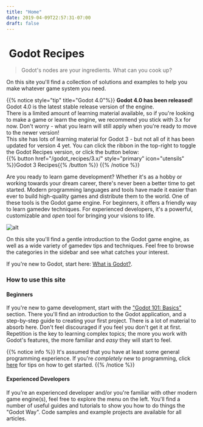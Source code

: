 ```yaml
---
title: "Home"
date: 2019-04-09T22:57:31-07:00
draft: false
---
```


# <i class='fas fa-utensils'></i>&nbsp;Godot Recipes

> Godot's nodes are your ingredients. What can you cook up?

On this site you'll find a collection of solutions and examples to help you make whatever game system you need.

{{% notice style="tip" title="Godot 4.0"%}}
**Godot 4.0 has been released!**<br>
Godot 4.0 is the latest stable release version of the engine.<br>
There is a limited amount of learning material available, so if you're looking to make a game or learn the engine, we recommend you stick with 3.x for now. Don't worry - what you learn will still apply when you're ready to move to the newer version!<br>
This site has lots of learning material for Godot 3 - but not all of it has been updated for version 4 yet. You can click the ribbon in the top-right to toggle the Godot Recipes version, or click the button below:<br>
{{% button href="/godot_recipes/3.x/" style="primary" icon="utensils" %}}Godot 3 Recipes{{% /button %}}
{{% /notice %}}

Are you ready to learn game development? Whether it's as a hobby or working towards your dream career, there's never been a better time to get started. Modern programming languages and tools have made it easier than ever to build high-quality games and distribute them to the world. One of these tools is the Godot game engine. For beginners, it offers a friendly way to learn gamedev techniques. For experienced developers, it's a powerful, customizable and _open_ tool for bringing your visions to life.

![alt](/godot_recipes/4.x/img/godot3_logo.png?width=400px)

On this site you'll find a gentle introduction to the Godot game engine, as well as a wide variety of gamedev tips and techniques. Feel free to browse the categories in the sidebar and see what catches your interest.

If you're new to Godot, start here: [What is Godot?](/godot_recipes/4.x/g101/start/101_01/).

### How to use this site

#### Beginners

If you're new to game development, start with the ["Godot 101: Basics"](/godot_recipes/4.x/basics/) section. There you'll find an introduction to the Godot application, and a step-by-step guide to creating your first project. There is a lot of material to absorb here. Don't feel discouraged if you feel you don't get it at first. Repetition is the key to learning complex topics; the more you work with Godot's features, the more familiar and _easy_ they will start to feel.

{{% notice info %}}
It's assumed that you have at least some general programming experience. If you're *completely* new to programming, click [here](https://docs.godotengine.org/en/stable/getting_started/step_by_step/index.html) for tips on how to get started.
{{% /notice %}}

#### Experienced Developers

If you're an experienced developer and/or you're familiar with other modern game engine(s), feel free to explore the menu on the left. You'll find a number of useful guides and tutorials to show you how to do things the "Godot Way". Code samples and example projects are available for all articles.